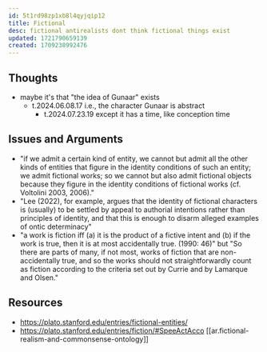 ```yaml
---
id: 5t1rd98zp1xb8l4qyjqip12
title: Fictional
desc: fictional antirealists dont think fictional things exist
updated: 1721790659139
created: 1709238992476
---
```



## Thoughts

- maybe it's that "the idea of Gunaar" exists
  - t.2024.06.08.17 i.e., the character Gunaar is abstract
    - t.2024.07.23.19 except it has a time, like conception time

## Issues and Arguments

- "if we admit a certain kind of entity, we cannot but admit all the other kinds of entities that figure in the identity conditions of such an entity; we admit fictional works; so we cannot but also admit fictional objects because they figure in the identity conditions of fictional works (cf. Voltolini 2003, 2006)."
- "Lee (2022), for example, argues that the identity of fictional characters is (usually) to be settled by appeal to authorial intentions rather than principles of identity, and that this is enough to disarm alleged examples of ontic determinacy"
- "a work is fiction iff (a) it is the product of a fictive intent and (b) if the work is true, then it is at most accidentally true. (1990: 46)" but "So there are parts of many, if not most, works of fiction that are non-accidentally true, and so the works should not straightforwardly count as fiction according to the criteria set out by Currie and by Lamarque and Olsen."


## Resources

- https://plato.stanford.edu/entries/fictional-entities/
- https://plato.stanford.edu/entries/fiction/#SpeeActAcco
[[ar.fictional-realism-and-commonsense-ontology]]